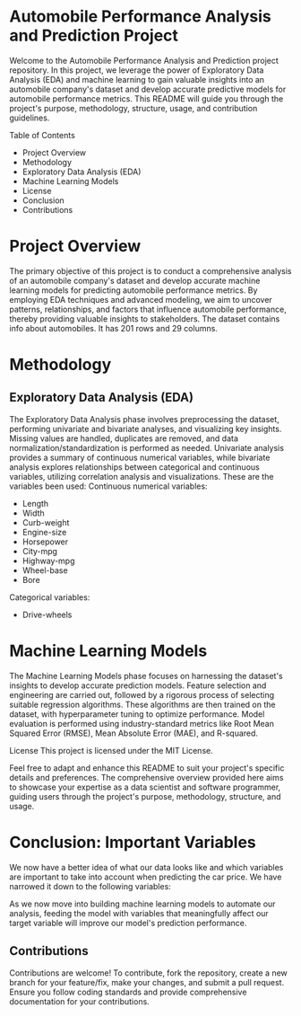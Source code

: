 # Automobile Performance Analysis and Prediction Project
Welcome to the Automobile Performance Analysis and Prediction project repository. In this project, we leverage the power of Exploratory Data Analysis (EDA) and machine learning to gain valuable insights into an automobile company's dataset and develop accurate predictive models for automobile performance metrics. This README will guide you through the project's purpose, methodology, structure, usage, and contribution guidelines.

Table of Contents
- Project Overview
- Methodology
- Exploratory Data Analysis (EDA)
- Machine Learning Models
- License
- Conclusion
- Contributions

# Project Overview
The primary objective of this project is to conduct a comprehensive analysis of an automobile company's dataset and develop accurate machine learning models for predicting automobile performance metrics. By employing EDA techniques and advanced modeling, we aim to uncover patterns, relationships, and factors that influence automobile performance, thereby providing valuable insights to stakeholders. The dataset contains info about automobiles. It has 201 rows and 29 columns.


# Methodology
## Exploratory Data Analysis (EDA)
The Exploratory Data Analysis phase involves preprocessing the dataset, performing univariate and bivariate analyses, and visualizing key insights. Missing values are handled, duplicates are removed, and data normalization/standardization is performed as needed. Univariate analysis provides a summary of continuous numerical variables, while bivariate analysis explores relationships between categorical and continuous variables, utilizing correlation analysis and visualizations. These are the variables been used:
Continuous numerical variables:
<ul>
    <li>Length</li>
    <li>Width</li>
    <li>Curb-weight</li>
    <li>Engine-size</li>
    <li>Horsepower</li>
    <li>City-mpg</li>
    <li>Highway-mpg</li>
    <li>Wheel-base</li>
    <li>Bore</li>
</ul>

Categorical variables:
<ul>
    <li>Drive-wheels</li>
</ul>

# Machine Learning Models
The Machine Learning Models phase focuses on harnessing the dataset's insights to develop accurate prediction models. Feature selection and engineering are carried out, followed by a rigorous process of selecting suitable regression algorithms. These algorithms are then trained on the dataset, with hyperparameter tuning to optimize performance. Model evaluation is performed using industry-standard metrics like Root Mean Squared Error (RMSE), Mean Absolute Error (MAE), and R-squared.

License
This project is licensed under the MIT License.

Feel free to adapt and enhance this README to suit your project's specific details and preferences. The comprehensive overview provided here aims to showcase your expertise as a data scientist and software programmer, guiding users through the project's purpose, methodology, structure, and usage.

# Conclusion: Important Variables

<p>We now have a better idea of what our data looks like and which variables are important to take into account when predicting the car price. We have narrowed it down to the following variables:</p>

<p>As we now move into building machine learning models to automate our analysis, feeding the model with variables that meaningfully affect our target variable will improve our model's prediction performance.</p>

## Contributions
Contributions are welcome! To contribute, fork the repository, create a new branch for your feature/fix, make your changes, and submit a pull request. Ensure you follow coding standards and provide comprehensive documentation for your contributions.
